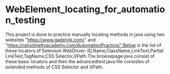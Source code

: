# WebElement_locating_for_automation_testing
This project is done to practice manually locating methods in java using two websites "https://www.gadstyle.com/" and "https://rahulshettyacademy.com/AutomationPractice/".Below is the list of these locators of Selenium WebDriver: ID,Name,ClassName,LinkText,Partial LinkText,TagName,CSS Selector,XPath.The browsepage.java consist of these basic locators and then the advancedtest.java file consistes of extended methods of CSS Selector and XPath.
